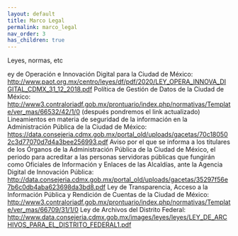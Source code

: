 ```yaml
---
layout: default
title: Marco Legal
permalink: marco_legal
nav_order: 3
has_children: true
---
```


Leyes, normas, etc


ey de Operación e Innovación Digital para la Ciudad de México: http://www.paot.org.mx/centro/leyes/df/pdf/2020/LEY_OPERA_INNOVA_DIGITAL_CDMX_31_12_2018.pdf
Política de Gestión de Datos de la Ciudad de México:  http://www3.contraloriadf.gob.mx/prontuario/index.php/normativas/Template/ver_mas/66532/42/1/0 (después pondremos el link actualizado) 
Lineamientos en materia de seguridad de la información en la Administración Pública de la Ciudad de México: https://data.consejeria.cdmx.gob.mx/portal_old/uploads/gacetas/70c180502c3d77070d7d4a3bee256993.pdf
Aviso por el que se informa a los titulares de los Órganos de la Administración Pública de la Ciudad de México, el periodo para acreditar a las personas servidoras públicas que fungirán como Oficiales de Información y Enlaces de las Alcaldías, ante la Agencia Digital de Innovación Pública: http://data.consejeria.cdmx.gob.mx/portal_old/uploads/gacetas/35297f56e7b6c0db4aba623698da3bd8.pdf
Ley de Transparencia, Acceso a la Información Pública y Rendición de Cuentas de la Ciudad de México: http://www3.contraloriadf.gob.mx/prontuario/index.php/normativas/Template/ver_mas/66709/31/1/0
Ley de Archivos del Distrito Federal: http://www.data.consejeria.cdmx.gob.mx/images/leyes/leyes/LEY_DE_ARCHIVOS_PARA_EL_DISTRITO_FEDERAL1.pdf 
